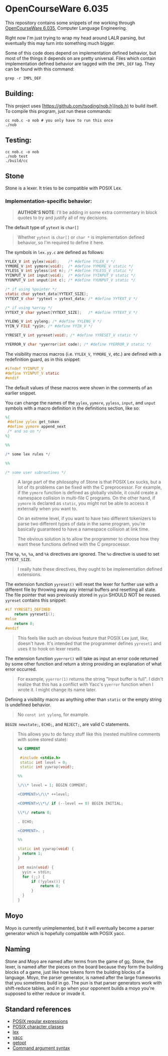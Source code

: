 # OpenCourseWare 6.035

This repository contains some snippets of me working through [OpenCourseWare
6.035](https://ocw.mit.edu/courses/6-035-computer-language-engineering-spring-2010/pages/lecture-notes/),
Computer Language Engineering.

Right now I'm just trying to wrap my head around LALR parsing, but eventually
this may turn into something much bigger.

Some of this code does depend on implementation defined behavior, but most of
the things it depends on are pretty universal. Files which contain
implementation defined behavior are tagged with the `IMPL_DEF` tag. They can be
found with this command:

    grep -r IMPL_DEF

## Building:

This project uses [https://github.com/tsoding/nob.h](nob.h) to build itself. To
compile this program, just run these commands:

    cc nob.c -o nob # you only have to run this once
    ./nob

## Testing:

    cc nob.c -o nob
    ./nob test
    ./build/cc

## Stone

Stone is a lexer. It tries to be compatible with POSIX Lex.

### Implementation-specific behavior:

> **AUTHOR'S NOTE**: I'll be adding in some extra commentary in block quotes to
> try and justify all of my decisions.

The default type of `yytext` is `char[]`

> Whether `yytext` is `char[]` or `char *` is implementation defined behavior,
> so I'm required to define it here.

The symbols in `lex.yy.c` are defined as follows:

```c
YYLEX_V int yylex(void);    /* #define YYLEX_V */
YYMORE_V int yymore(void);  /* #define YYMORE_V static */
YYLESS_V int yyless(int n); /* #define YYLESS_V static */
YYINPUT_V int input(void);  /* #define YYINPUT_V static */
YYUNPUT_V int unput(int c); /* #define YYUNPUT_V static */

/* if using %pointer */
static char yytext_data[YYTEXT_SIZE];
YYTEXT_V char *yytext = yytext_data; /* #define YYTEXT_V */

/* if using %array */
YYTEXT_V char yytext[YYTEXT_SIZE];   /* #define YYTEXT_V */

YYLENG_V int yyleng; /* #define YYLENG_V */
YYIN_V FILE *yyin; /* #define YYIN_V */

YYRESET_V int yyreset(void); /* #define YYRESET_V static */

YYERROR_V char *yyerror(int code); /* #define YYERROR_V static */
```

The visibility macros macros (i.e. `YYLEX_V`, `YYMORE_V`, etc.) are defined with
a redefinition guard, as in this snippet:

```c
#ifndef YYINPUT_V
#define YYINPUT_V static
#endif
```

The default values of these macros were shown in the comments of an earlier
snippet.

You can change the names of the `yylex`, `yymore`, `yyless`, `input`, and
`unput` symbols with a macro definition in the definitions section, like so:

```lex
%{
 #define yylex get_token
 #define yymore append_next
 /* and so on */
%}

%%

/* some lex rules */

%%

/* some user subroutines */
```


> A large part of the philosophy of Stone is that POSIX Lex sucks, but a lot of
> its problems can be fixed with the C preprocessor. For example, if the
> `yymore` function is defined as globally visibile, it could create a namespace
> collision in multi-file C programs. On the other hand, if `yymore` is declared
> as `static`, you might not be able to access it externally when you want to.
>
> On an extreme level, if you want to have two different tokenizers to parse two
> different types of data in the same program, you're basically guaranteed to
> have a namespace collision at link time.
>
> The obvious solution is to allow the programmer to choose how they want these
> functions defined with the C preprocessor.

The `%p`, `%n`, `%a`, and `%k` directives are ignored. The `%o` directive is
used to set `YYTEXT_SIZE`.

> I really hate these directives, they ought to be implementation defined
> extensions.

The extension function `yyreset()` will reset the lexer for further use with a
different file by throwing away any internal buffers and resetting all state.
The file pointer that was previously stored in `yyin` SHOULD NOT be reused.
`yyreset` contains this snippet:

```c
#if YYRESET1_DEFINED
	return yyreset1();
#else
	return 0;
#endif
```

> This feels like such an obvious feature that POSIX Lex just, like, doesn't
> have. It's intended that the programmer defines `yyreset1` and uses it to hook
> on lexer resets.

The extension function `yyerror()` will take as input an error code returned by
some other function and return a string providing an explanation of what error
occurred.

> For example, `yyerror(1)` returns the string "Input buffer is full". I didn't
> realize that this has a conflict with Yacc's `yyerror` function when I wrote
> it. I might change its name later.

Defining a visibility macro as anything other than `static` or the empty string
is undefined behavior.

> No `const int yyleng`, for example.

`BEGIN newstate;`, `ECHO;`, and `REJECT;`, are valid C statements.

> This allows you to do fancy stuff like this (nested multiline comments with
> some stored state):
>
> ```lex
> %x COMMENT
> 
>  #include <stdio.h>
>  static int level = 0;
>  static int yywrap(void);
> 
> %%
> 
> \/\\* level = 1; BEGIN COMMENT;
> 
> <COMMENT>\/\\* ++level;
> 
> <COMMENT>\\*\/ if (--level == 0) BEGIN INITIAL;
> 
> \\*\/ return 0;
> 
> . ECHO;
> 
> <COMMENT>. ;
> 
> %%
> 
> static int yywrap(void) {
> 	return 1;
> }
> 
> int main(void) {
> 	yyin = stdin;
> 	for (;;) {
> 		if (!yylex()) {
> 			return 0;
> 		}
> 	}
> }
> ```

## Moyo

Moyo is currently unimplemented, but it will eventually become a parser
generator which is hopefully compatible with POSIX yacc.

## Naming

Stone and Moyo are named after terms from the game of
[go](https://en.wikipedia.org/wiki/Go_(game)). Stone, the lexer, is named
after the pieces on the board because they form the building blocks of a game,
just like how tokens form the building blocks of a language. Moyo, the parser
generator, is named after the large frameworks that you sometimes build in go.
The pun is that parser generators work with shift-reduce tables, and in go when
your opponent builds a moyo you're supposed to either reduce or invade it.

## Standard references

* [POSIX regular
  expressions](https://pubs.opengroup.org/onlinepubs/9799919799/basedefs/V1_chap09.html)
* [POSIX character
  classes](https://pubs.opengroup.org/onlinepubs/9799919799/basedefs/V1_chap07.html)
* [lex](https://pubs.opengroup.org/onlinepubs/9799919799/utilities/lex.html)
* [yacc](https://pubs.opengroup.org/onlinepubs/9799919799/utilities/yacc.html)
* [getopt](https://pubs.opengroup.org/onlinepubs/9799919799/functions/getopt.html)
* [Command argument syntax](https://pubs.opengroup.org/onlinepubs/9799919799/basedefs/V1_chap12.html#tag_12_02)

